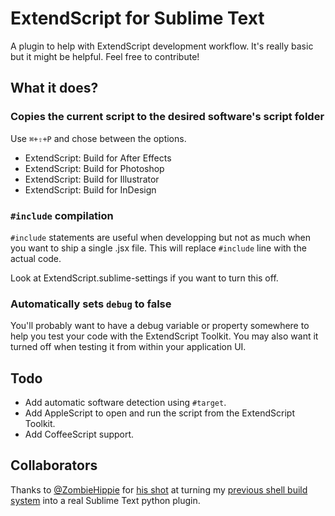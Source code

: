 # ExtendScript for Sublime Text

A plugin to help with ExtendScript development workflow. It's really basic but it might be helpful. Feel free to contribute!

## What it does?

### Copies the current script to the desired software's script folder

Use `⌘+⇧+P` and chose between the options.

- ExtendScript: Build for After Effects
- ExtendScript: Build for Photoshop
- ExtendScript: Build for Illustrator
- ExtendScript: Build for InDesign

### `#include` compilation

`#include` statements are useful when developping but not as much when you want to ship a single .jsx file. This will replace `#include` line with the actual code.

Look at ExtendScript.sublime-settings if you want to turn this off.

### Automatically sets `debug` to false

You'll probably want to have a debug variable or property somewhere to help you test your code with the ExtendScript Toolkit. You may also want it turned off when testing it from within your application UI.

## Todo

- Add automatic software detection using `#target`.
- Add AppleScript to open and run the script from the ExtendScript Toolkit.
- Add CoffeeScript support.

## Collaborators

Thanks to [@ZombieHippie](https://github.com/ZombieHippie) for [his shot](https://github.com/ZombieHippie/sublime-text-2-ExtendScript) at turning my [previous shell build system](https://github.com/seblavoie/After-Effects-Scripting-Sublime-Text-Package) into a real Sublime Text python plugin.
